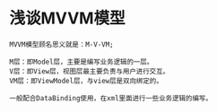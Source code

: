 # 浅谈MVVM模型
    
    MVVM模型顾名思义就是：M-V-VM;
    
    M层：即Model层，主要是编写业务逻辑的一层。
    V层：即View层，视图层最主要负责与用户进行交互。
    VM层：即ViewModel层，与view层是双向绑定的。

    一般配合DataBinding使用，在xml里面进行一些业务逻辑的编写。






